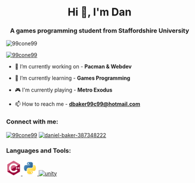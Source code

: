 <h1 align="center">Hi 👋, I'm Dan</h1>
<h3 align="center">A games programming student from Staffordshire University</h3>

<p align="left"> <img src="https://komarev.com/ghpvc/?username=99cone99&label=Profile%20views&color=0e75b6&style=flat" alt="99cone99" /> </p>

<p align="left"> <a href="https://twitter.com/99cone99" target="blank"><img src="https://img.shields.io/twitter/follow/99cone99?logo=twitter&style=for-the-badge" alt="99cone99" /></a> </p>

- 🔭 I’m currently working on - **Pacman & Webdev**

- 🌱 I’m currently learning - **Games Programming**

- 🎮 I'm currently playing - **Metro Exodus**

- 📫 How to reach me - **dbaker99c99@hotmail.com**

<h3 align="left">Connect with me:</h3>
<p align="left">
<a href="https://twitter.com/99cone99" target="blank"><img align="center" src="https://raw.githubusercontent.com/rahuldkjain/github-profile-readme-generator/master/src/images/icons/Social/twitter.svg" alt="99cone99" height="30" width="40" /></a>
<a href="https://linkedin.com/in/daniel-baker-387348222" target="blank"><img align="center" src="https://raw.githubusercontent.com/rahuldkjain/github-profile-readme-generator/master/src/images/icons/Social/linked-in-alt.svg" alt="daniel-baker-387348222" height="30" width="40" /></a>
</p>

<h3 align="left">Languages and Tools:</h3>
<p align="left"> <a href="https://www.w3schools.com/cpp/" target="_blank"> <img src="https://raw.githubusercontent.com/devicons/devicon/master/icons/cplusplus/cplusplus-original.svg" alt="cplusplus" width="40" height="40"/> </a> <a href="https://www.python.org" target="_blank"> <img src="https://raw.githubusercontent.com/devicons/devicon/master/icons/python/python-original.svg" alt="python" width="40" height="40"/> </a> <a href="https://unity.com/" target="_blank"> <img src="https://www.vectorlogo.zone/logos/unity3d/unity3d-icon.svg" alt="unity" width="40" height="40"/> </a> </p>
